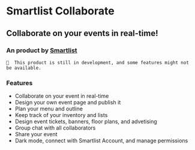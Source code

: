 # Smartlist Collaborate
## Collaborate on your events in real-time!
### An product by [Smartlist](https://smartlist.tech)

```
🧪  This product is still in development, and some features might not be available.
```

### Features
* Collaborate on your event in real-time
* Design your own event page and publish it
* Plan your menu and outline
* Keep track of your inventory and lists
* Design event tickets, banners, floor plans, and advetising
* Group chat with all collaborators
* Share your event
* Dark mode, connect with Smartlist Account, and manage permissions